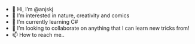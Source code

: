 - 👋 Hi, I’m @anjskj
- 👀 I’m interested in nature, creativity and comics
- 🌱 I’m currently learning C#
- 💞️ I’m looking to collaborate on anything that I can learn new tricks from!
- 📫 How to reach me..

<!---
anjskj/anjskj is a ✨ special ✨ repository because its `README.md` (this file) appears on your GitHub profile.
You can click the Preview link to take a look at your changes.
--->
